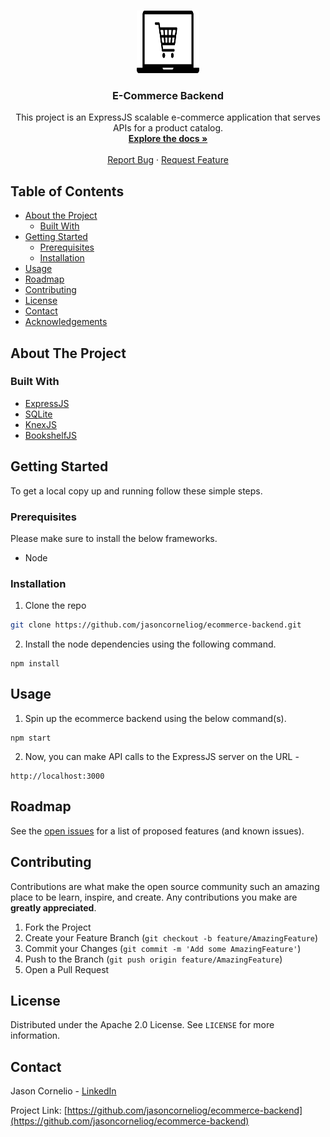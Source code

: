 <!-- PROJECT SHIELDS -->
<!--
*** I'm using markdown "reference style" links for readability.
*** Reference links are enclosed in brackets [ ] instead of parentheses ( ).
*** See the bottom of this document for the declaration of the reference variables
*** for contributors-url, forks-url, etc. This is an optional, concise syntax you may use.
*** https://www.markdownguide.org/basic-syntax/#reference-style-links
-->

<!-- PROJECT LOGO -->
<br />
<p align="center">
  <a href="https://github.com/jasoncorneliog/ecommerce-backend">
    <img src="images/ecommerce-backend-logo.jpg" alt="Logo" width="100" height="100">
  </a>
  <h3 align="center">E-Commerce Backend</h3>

  <p align="center">
    This project is an ExpressJS scalable e-commerce application that serves APIs for a product catalog.
    <br />
    <a href="https://github.com/jasoncorneliog/ecommerce-backend"><strong>Explore the docs »</strong></a>
    <br />
    <br />
    <a href="https://github.com/jasoncorneliog/ecommerce-backend/issues">Report Bug</a>
    ·
    <a href="https://github.com/jasoncorneliog/ecommerce-backend/issues">Request Feature</a>
  </p>
</p>

<!-- TABLE OF CONTENTS -->

## Table of Contents

- [About the Project](#about-the-project)
  - [Built With](#built-with)
- [Getting Started](#getting-started)
  - [Prerequisites](#prerequisites)
  - [Installation](#installation)
- [Usage](#usage)
- [Roadmap](#roadmap)
- [Contributing](#contributing)
- [License](#license)
- [Contact](#contact)
- [Acknowledgements](#acknowledgements)

<!-- ABOUT THE PROJECT -->

## About The Project

### Built With

- [ExpressJS](https://expressjs.com/)
- [SQLite](https://www.sqlite.org/index.html)
- [KnexJS](https://knexjs.org/)
- [BookshelfJS](https://bookshelfjs.org/)

<!-- GETTING STARTED -->

## Getting Started

To get a local copy up and running follow these simple steps.

### Prerequisites

Please make sure to install the below frameworks.

- Node

### Installation

1. Clone the repo

```sh
git clone https://github.com/jasoncorneliog/ecommerce-backend.git
```

2. Install the node dependencies using the following command.

```
npm install
```

<!-- USAGE EXAMPLES -->

## Usage

1. Spin up the ecommerce backend using the below command(s).

```
npm start
```

2. Now, you can make API calls to the ExpressJS server on the URL -

```
http://localhost:3000
```

<!-- ROADMAP -->

## Roadmap

See the [open issues](https://github.com/jasoncorneliog/ecommerce-backend/issues) for a list of proposed features (and known issues).

<!-- CONTRIBUTING -->

## Contributing

Contributions are what make the open source community such an amazing place to be learn, inspire, and create. Any contributions you make are **greatly appreciated**.

1. Fork the Project
2. Create your Feature Branch (`git checkout -b feature/AmazingFeature`)
3. Commit your Changes (`git commit -m 'Add some AmazingFeature'`)
4. Push to the Branch (`git push origin feature/AmazingFeature`)
5. Open a Pull Request

<!-- LICENSE -->

## License

Distributed under the Apache 2.0 License. See `LICENSE` for more information.

<!-- CONTACT -->

## Contact

Jason Cornelio - [LinkedIn](https://www.linkedin.com/in/jasoncornelio)

Project Link: [https://github.com/jasoncorneliog/ecommerce-backend](https://github.com/jasoncorneliog/ecommerce-backend)

